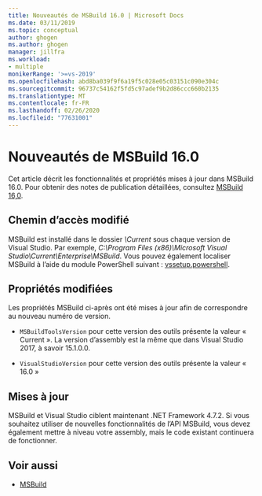 ```yaml
---
title: Nouveautés de MSBuild 16.0 | Microsoft Docs
ms.date: 03/11/2019
ms.topic: conceptual
author: ghogen
ms.author: ghogen
manager: jillfra
ms.workload:
- multiple
monikerRange: '>=vs-2019'
ms.openlocfilehash: abd8ba039f9f6a19f5c028e05c03151c090e304c
ms.sourcegitcommit: 96737c54162f5fd5c97adef9b2d86ccc660b2135
ms.translationtype: MT
ms.contentlocale: fr-FR
ms.lasthandoff: 02/26/2020
ms.locfileid: "77631001"
---
```

# <a name="whats-new-in-msbuild-160"></a>Nouveautés de MSBuild 16.0

Cet article décrit les fonctionnalités et propriétés mises à jour dans MSBuild 16.0. Pour obtenir des notes de publication détaillées, consultez [MSBuild 16,0](https://github.com/microsoft/msbuild/releases/tag/v16.0.461.62831).

## <a name="changed-path"></a>Chemin d’accès modifié

 MSBuild est installé dans le dossier *\Current* sous chaque version de Visual Studio. Par exemple, *C:\Program Files (x86)\Microsoft Visual Studio\Current\Enterprise\MSBuild*. Vous pouvez également localiser MSBuild à l’aide du module PowerShell suivant : [vssetup.powershell](https://github.com/Microsoft/vssetup.powershell).

## <a name="changed-properties"></a>Propriétés modifiées

 Les propriétés MSBuild ci-après ont été mises à jour afin de correspondre au nouveau numéro de version.

- `MSBuildToolsVersion` pour cette version des outils présente la valeur « Current ». La version d’assembly est la même que dans Visual Studio 2017, à savoir 15.1.0.0.

- `VisualStudioVersion` pour cette version des outils présente la valeur « 16.0 »

## <a name="updates"></a>Mises à jour

MSBuild et Visual Studio ciblent maintenant .NET Framework 4.7.2. Si vous souhaitez utiliser de nouvelles fonctionnalités de l’API MSBuild, vous devez également mettre à niveau votre assembly, mais le code existant continuera de fonctionner.

## <a name="see-also"></a>Voir aussi

- [MSBuild](../msbuild/msbuild.md)
